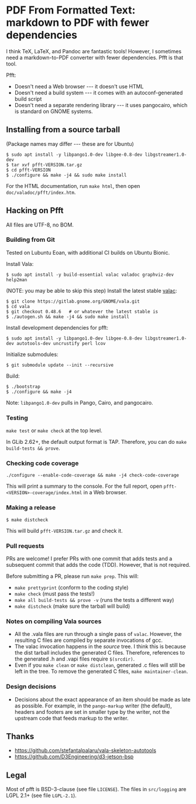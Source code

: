 # PDF From Formatted Text: markdown to PDF with fewer dependencies

I think TeX, LaTeX, and Pandoc are fantastic tools!  However, I sometimes
need a markdown-to-PDF converter with fewer dependencies.  Pfft is that tool.

Pfft:

- Doesn't need a Web browser --- it doesn't use HTML
- Doesn't need a build system --- it comes with an autoconf-generated build
  script
- Doesn't need a separate rendering library --- it uses pangocairo, which
  is standard on GNOME systems.

## Installing from a source tarball

(Package names may differ --- these are for Ubuntu)

    $ sudo apt install -y libpango1.0-dev libgee-0.8-dev libgstreamer1.0-dev
    $ tar xvf pfft-VERSION.tar.gz
    $ cd pfft-VERSION
    $ ./configure && make -j4 && sudo make install

For the HTML documentation, run `make html`, then open
`doc/valadoc/pfft/index.htm`.

## Hacking on Pfft

All files are UTF-8, no BOM.

### Building from Git

Tested on Lubuntu Eoan, with additional CI builds on Ubuntu Bionic.

Install Vala:

    $ sudo apt install -y build-essential valac valadoc graphviz-dev help2man

(NOTE: you may be able to skip this step) Install the latest stable [valac]:

    $ git clone https://gitlab.gnome.org/GNOME/vala.git
    $ cd vala
    $ git checkout 0.48.6   # or whatever the latest stable is
    $ ./autogen.sh && make -j4 && sudo make install

Install development dependencies for pfft:

    $ sudo apt install -y libpango1.0-dev libgee-0.8-dev libgstreamer1.0-dev autotools-dev uncrustify perl lcov

Initialize submodules:

    $ git submodule update --init --recursive

Build:

    $ ./bootstrap
    $ ./configure && make -j4

Note: `libpango1.0-dev` pulls in Pango, Cairo, and pangocairo.

### Testing

`make test` or `make check` at the top level.

In GLib 2.62+, the default output format is TAP.  Therefore, you can do
`make build-tests && prove`.

### Checking code coverage

    ./configure --enable-code-coverage && make -j4 check-code-coverage

This will print a summary to the console.  For the full report, open
`pfft-<VERSION>-coverage/index.html` in a Web browser.

### Making a release

    $ make distcheck

This will build `pfft-VERSION.tar.gz` and check it.

### Pull requests

PRs are welcome!  I prefer PRs with one commit that adds tests and a subsequent
commit that adds the code (TDD).  However, that is not required.

Before submitting a PR, please run `make prep`.  This will:

- `make prettyprint` (conform to the coding style)
- `make check` (must pass the tests!)
- `make all build-tests && prove -v` (runs the tests a different way)
- `make distcheck` (make sure the tarball will build)

### Notes on compiling Vala sources

- All the .vala files are run through a single pass of `valac`.
  However, the resulting C files are compiled by separate invocations of gcc.
- The valac invocation happens in the _source_ tree.  I think this is because
  the dist tarball includes the generated C files.  Therefore, references
  to the generated .h and .vapi files require `$(srcdir)`.
- Even if you `make clean` or `make distclean`, generated .c files will still
  be left in the tree.  To remove the generated C files,
  `make maintainer-clean`.

### Design decisions

- Decisions about the exact appearance of an item should be made as late
  as possible.  For example, in the `pango-markup` writer (the default),
  headers and footers are set in smaller type by the writer, not the upstream
  code that feeds markup to the writer.

## Thanks

- <https://github.com/stefantalpalaru/vala-skeleton-autotools>
- <https://github.com/D3Engineering/d3-jetson-bsp>

## Legal

Most of pfft is BSD-3-clause (see file `LICENSE`).  The files in `src/logging`
are LGPL 2.1+ (see file `LGPL-2.1`).

[valac]: https://wiki.gnome.org/Projects/Vala
